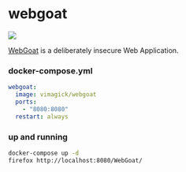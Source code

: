 webgoat
=======

![](https://badge.imagelayers.io/vimagick/webgoat:latest.svg)

[WebGoat][1] is a deliberately insecure Web Application.

### docker-compose.yml

```yaml
webgoat:
  image: vimagick/webgoat
  ports:
    - "8080:8080"
  restart: always
```

### up and running

```bash
docker-compose up -d
firefox http://localhost:8080/WebGoat/
```

[1]: https://github.com/WebGoat/WebGoat
